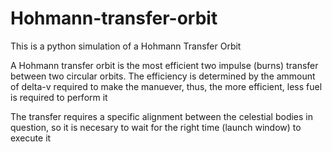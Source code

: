 # Hohmann-transfer-orbit

This is a python simulation of a Hohmann Transfer Orbit

A Hohmann transfer orbit is the most efficient two 
impulse (burns) transfer between two circular orbits.
The efficiency is determined by the ammount of delta-v required to make the
manuever, thus, the more efficient, less fuel is required to perform it

The transfer requires a specific alignment between the 
celestial bodies in question, so it is necesary to wait
for the right time (launch window) to execute it
